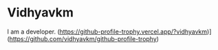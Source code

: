 # Vidhyavkm
I am a developer. 
(https://github-profile-trophy.vercel.app/?vidhyavkm)](https://github.com/vidhyavkm/github-profile-trophy)

